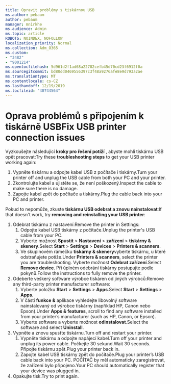 ```yaml
---
title: Opravit problémy s tiskárnou USB
ms.author: pebaum
author: pebaum
manager: mnirkhe
ms.audience: Admin
ms.topic: article
ROBOTS: NOINDEX, NOFOLLOW
localization_priority: Normal
ms.collection: Adm_O365
ms.custom:
- "3482"
- "9001214"
ms.openlocfilehash: 5d961d2f1ad68a22782cefb45d70cd23f6912f0a
ms.sourcegitcommit: bd80dd0469556397c3f48a9276afe8e9d793a2ae
ms.translationtype: MT
ms.contentlocale: cs-CZ
ms.lasthandoff: 12/19/2019
ms.locfileid: "40744564"
---
```

# <a name="fix-usb-printer-connection-issues"></a><span data-ttu-id="feff4-102">Oprava problémů s připojením k tiskárně USB</span><span class="sxs-lookup"><span data-stu-id="feff4-102">Fix USB printer connection issues</span></span>

<span data-ttu-id="feff4-103">Vyzkoušejte následující **kroky pro řešení potíží** , abyste mohli tiskárnu USB opět pracovat:</span><span class="sxs-lookup"><span data-stu-id="feff4-103">Try these **troubleshooting steps** to get your USB printer working again:</span></span>

1. <span data-ttu-id="feff4-104">Vypněte tiskárnu a odpojte kabel USB z počítače i tiskárny.</span><span class="sxs-lookup"><span data-stu-id="feff4-104">Turn your printer off and unplug the USB cable from both your PC and your printer.</span></span>
2. <span data-ttu-id="feff4-105">Zkontrolujte kabel a ujistěte se, že není poškozený.</span><span class="sxs-lookup"><span data-stu-id="feff4-105">Inspect the cable to make sure there is no damage.</span></span>
3. <span data-ttu-id="feff4-106">Zapojte kabel zpět do počítače a tiskárny.</span><span class="sxs-lookup"><span data-stu-id="feff4-106">Plug the cable back into your PC and printer.</span></span>

<span data-ttu-id="feff4-107">Pokud to nepomůže, zkuste **tiskárnu USB odebrat a znovu nainstalovat**:</span><span class="sxs-lookup"><span data-stu-id="feff4-107">If that doesn't work, try **removing and reinstalling your USB printer**:</span></span>

1. <span data-ttu-id="feff4-108">Odebrat tiskárnu z nastavení:</span><span class="sxs-lookup"><span data-stu-id="feff4-108">Remove the printer in Settings:</span></span>
    1. <span data-ttu-id="feff4-109">Odpojte kabel USB tiskárny z počítače.</span><span class="sxs-lookup"><span data-stu-id="feff4-109">Unplug the printer's USB cable from your PC.</span></span>
    2. <span data-ttu-id="feff4-110">Vyberte možnost **Spustit** > **Nastavení** > **zařízení** > **tiskárny & skenery**.</span><span class="sxs-lookup"><span data-stu-id="feff4-110">Select **Start** > **Settings** > **Devices** > **Printers & scanners**.</span></span>
    3. <span data-ttu-id="feff4-111">Ve skupinovém rámečku **tiskárny & skenery**vyberte tiskárnu, u které odstraňujete potíže.</span><span class="sxs-lookup"><span data-stu-id="feff4-111">Under **Printers & scanners**, select the printer you are troubleshooting.</span></span> <span data-ttu-id="feff4-112">Vyberte možnost **Odebrat zařízení**.</span><span class="sxs-lookup"><span data-stu-id="feff4-112">Select **Remove device**.</span></span> <span data-ttu-id="feff4-113">Při úplném odebrání tiskárny postupujte podle pokynů.</span><span class="sxs-lookup"><span data-stu-id="feff4-113">Follow the instructions to fully remove the printer.</span></span>
2. <span data-ttu-id="feff4-114">Odeberte veškerý software výrobce tiskáren od jiných výrobců:</span><span class="sxs-lookup"><span data-stu-id="feff4-114">Remove any third-party printer manufacturer software:</span></span>
    1. <span data-ttu-id="feff4-115">Vyberte položku **Start** > **Settings** > **Apps**.</span><span class="sxs-lookup"><span data-stu-id="feff4-115">Select **Start** > **Settings** > **Apps**.</span></span>
    2. <span data-ttu-id="feff4-116">V části **funkce &** aplikace vyhledejte libovolný software nainstalovaný od výrobce tiskárny (například HP, Canon nebo Epson).</span><span class="sxs-lookup"><span data-stu-id="feff4-116">Under **Apps & features**, scroll to find any software installed from your printer’s manufacturer (such as HP, Canon, or Epson).</span></span>
    3. <span data-ttu-id="feff4-117">Vyberte software a vyberte možnost **odinstalovat**.</span><span class="sxs-lookup"><span data-stu-id="feff4-117">Select the software and select **Uninstall**.</span></span>
3. <span data-ttu-id="feff4-118">Vypněte a znovu spusťte tiskárnu.</span><span class="sxs-lookup"><span data-stu-id="feff4-118">Turn off and restart your printer.</span></span><br>
    1. <span data-ttu-id="feff4-119">Vypněte tiskárnu a odpojte napájecí kabel.</span><span class="sxs-lookup"><span data-stu-id="feff4-119">Turn off your printer and unplug its power cable.</span></span> <span data-ttu-id="feff4-120">Počkejte 30 sekund.</span><span class="sxs-lookup"><span data-stu-id="feff4-120">Wait 30 seconds.</span></span> <span data-ttu-id="feff4-121">Připojte tiskárnu zpět.</span><span class="sxs-lookup"><span data-stu-id="feff4-121">Plug your printer back in.</span></span>
    2. <span data-ttu-id="feff4-122">Zapojte kabel USB tiskárny zpět do počítače.</span><span class="sxs-lookup"><span data-stu-id="feff4-122">Plug your printer’s USB cable back into your PC.</span></span> <span data-ttu-id="feff4-123">POČÍTAČ by měl automaticky zaregistrovat, že zařízení bylo připojeno.</span><span class="sxs-lookup"><span data-stu-id="feff4-123">Your PC should automatically register that your device was plugged in.</span></span>
4. <span data-ttu-id="feff4-124">Opakujte tisk.</span><span class="sxs-lookup"><span data-stu-id="feff4-124">Try to print again.</span></span>